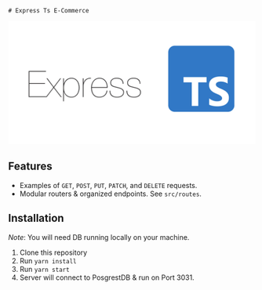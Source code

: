     # Express Ts E-Commerce

![ExpressTs](asset/1_edC2tnPxvj-qPw815f8HTw.png)

## Features

- Examples of `GET`, `POST`, `PUT`, `PATCH`, and `DELETE` requests.
- Modular routers & organized endpoints. See `src/routes`.

## Installation

_Note_: You will need DB running locally on your machine.

1. Clone this repository
2. Run `yarn install`
3. Run `yarn start`
4. Server will connect to PosgrestDB & run on Port 3031.

